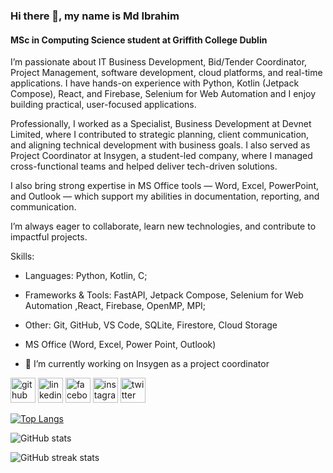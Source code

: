 ### Hi there 👋, my name is Md Ibrahim
#### MSc in Computing Science student at Griffith College Dublin

I’m passionate about IT Business Development, Bid/Tender Coordinator, Project Management, software development, cloud platforms, and real-time applications. I have hands-on experience with Python, Kotlin (Jetpack Compose), React, and Firebase, Selenium for Web Automation and I enjoy building practical, user-focused applications.

Professionally, I worked as a Specialist, Business Development at Devnet Limited, where I contributed to strategic planning, client communication, and aligning technical development with business goals. I also served as Project Coordinator at Insygen, a student-led company, where I managed cross-functional teams and helped deliver tech-driven solutions.

I also bring strong expertise in MS Office tools — Word, Excel, PowerPoint, and Outlook — which support my abilities in documentation, reporting, and communication.

I’m always eager to collaborate, learn new technologies, and contribute to impactful projects.

Skills: 
- Languages: Python, Kotlin, C;
- Frameworks & Tools: FastAPI, Jetpack Compose, Selenium for Web Automation ,React, Firebase, OpenMP, MPI;
- Other: Git, GitHub, VS Code, SQLite, Firestore, Cloud Storage
- MS Office (Word, Excel, Power Point, Outlook)

- 🔭 I’m currently working on Insygen as a project coordinator 


[<img src='https://cdn.jsdelivr.net/npm/simple-icons@3.0.1/icons/github.svg' alt='github' height='40'>](https://github.com/Ibraheem4040)  [<img src='https://cdn.jsdelivr.net/npm/simple-icons@3.0.1/icons/linkedin.svg' alt='linkedin' height='40'>](https://www.linkedin.com/in/ibraheemahmed/)  [<img src='https://cdn.jsdelivr.net/npm/simple-icons@3.0.1/icons/facebook.svg' alt='facebook' height='40'>](https://www.facebook.com/https://www.facebook.com/ibraheem.ahmed.3572)  [<img src='https://cdn.jsdelivr.net/npm/simple-icons@3.0.1/icons/instagram.svg' alt='instagram' height='40'>](https://www.instagram.com/ibraheem_ibu1/)  [<img src='https://cdn.jsdelivr.net/npm/simple-icons@3.0.1/icons/twitter.svg' alt='twitter' height='40'>](https://twitter.com/ibraheem_ibu)  

[![Top Langs](https://github-readme-stats.vercel.app/api/top-langs/?username=Ibraheem4040)](https://github.com/anuraghazra/github-readme-stats)

![GitHub stats](https://github-readme-stats.vercel.app/api?username=Ibraheem4040&show_icons=true)  

![GitHub streak stats](https://streak-stats.demolab.com/?user=Ibraheem4040)  

